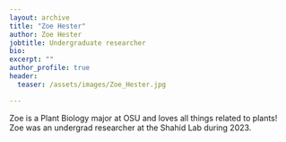 ```yaml
---
layout: archive
title: "Zoe Hester"
author: Zoe Hester
jobtitle: Undergraduate researcher
bio:
excerpt: ""
author_profile: true
header:
  teaser: /assets/images/Zoe_Hester.jpg

---
```

Zoe is a Plant Biology major at OSU and loves all things related to plants! Zoe was an undergrad researcher at the Shahid Lab during 2023.
